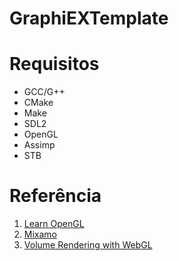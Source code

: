 # GraphiEXTemplate

# Requisitos

-   GCC/G++
-   CMake
-   Make
-   SDL2
-   OpenGL
-   Assimp
-   STB

# Referência

1. [Learn OpenGL](https://learnopengl.com/)
2. [Mixamo](https://www.mixamo.com/)
3. [Volume Rendering with WebGL](https://www.willusher.io/webgl/2019/01/13/volume-rendering-with-webgl/)
